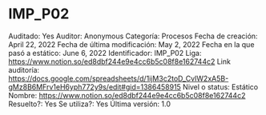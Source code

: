 # IMP_P02

Auditado: Yes
Auditor: Anonymous
Categoría: Procesos
Fecha de creación: April 22, 2022
Fecha de última modificación: May 2, 2022
Fecha en la que pasó a estático: June 6, 2022
Identificador: IMP_P02
Liga: https://www.notion.so/ed8dbf244e9e4cc6b5c08f8e162744c2 
Link auditoría: https://docs.google.com/spreadsheets/d/1ijM3c2toD_CvIW2xA5B-gMz8B6MFrv1eH6yph772y9s/edit#gid=1386458915
Nivel o status: Estático
Nombre: https://www.notion.so/ed8dbf244e9e4cc6b5c08f8e162744c2 
Resuelto?: Yes
Se utiliza?: Yes
Última versión: 1.0